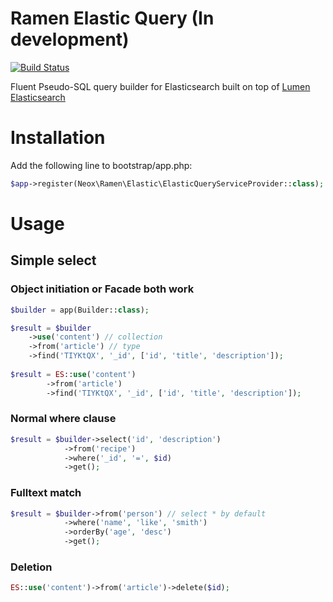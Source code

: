 # Ramen Elastic Query (In development)

[![Build Status](https://travis-ci.org/hungneox/ramen-elastic-query.svg?branch=master)](https://travis-ci.org/hungneox/ramen-elastic-query)

Fluent Pseudo-SQL query builder for Elasticsearch built on top of [Lumen Elasticsearch](https://github.com/digiaonline/lumen-elasticsearch)


# Installation

Add the following line to bootstrap/app.php:

```php
$app->register(Neox\Ramen\Elastic\ElasticQueryServiceProvider::class);
```

# Usage

## Simple select

### Object initiation or Facade both work

```php
$builder = app(Builder::class);

$result = $builder
	->use('content') // collection
	->from('article') // type
	->find('TIYKtQX', '_id', ['id', 'title', 'description']);
            
$result = ES::use('content')
		->from('article')
		->find('TIYKtQX', '_id', ['id', 'title', 'description']);
```

### Normal where clause
```php
$result = $builder->select('id', 'description')
			->from('recipe')
			->where('_id', '=', $id)
			->get();
```

### Fulltext match

```php
$result = $builder->from('person') // select * by default
			->where('name', 'like', 'smith')
			->orderBy('age', 'desc')
			->get();
```

### Deletion

```php
ES::use('content')->from('article')->delete($id);
```
